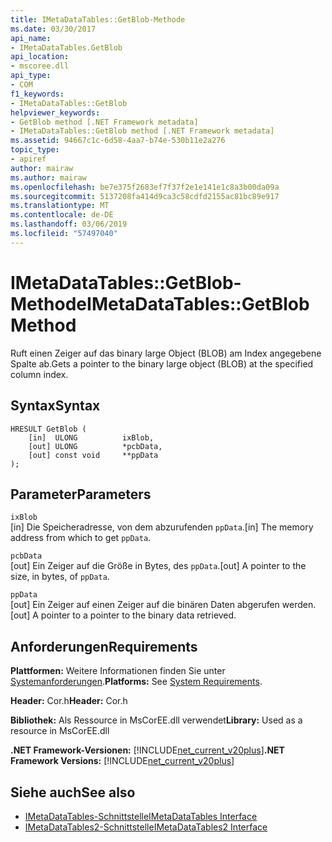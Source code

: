 ```yaml
---
title: IMetaDataTables::GetBlob-Methode
ms.date: 03/30/2017
api_name:
- IMetaDataTables.GetBlob
api_location:
- mscoree.dll
api_type:
- COM
f1_keywords:
- IMetaDataTables::GetBlob
helpviewer_keywords:
- GetBlob method [.NET Framework metadata]
- IMetaDataTables::GetBlob method [.NET Framework metadata]
ms.assetid: 94667c1c-6d58-4aa7-b74e-530b11e2a276
topic_type:
- apiref
author: mairaw
ms.author: mairaw
ms.openlocfilehash: be7e375f2683ef7f37f2e1e141e1c8a3b00da09a
ms.sourcegitcommit: 5137208fa414d9ca3c58cdfd2155ac81bc89e917
ms.translationtype: MT
ms.contentlocale: de-DE
ms.lasthandoff: 03/06/2019
ms.locfileid: "57497040"
---
```

# <a name="imetadatatablesgetblob-method"></a><span data-ttu-id="b657d-102">IMetaDataTables::GetBlob-Methode</span><span class="sxs-lookup"><span data-stu-id="b657d-102">IMetaDataTables::GetBlob Method</span></span>
<span data-ttu-id="b657d-103">Ruft einen Zeiger auf das binary large Object (BLOB) am Index angegebene Spalte ab.</span><span class="sxs-lookup"><span data-stu-id="b657d-103">Gets a pointer to the binary large object (BLOB) at the specified column index.</span></span>  
  
## <a name="syntax"></a><span data-ttu-id="b657d-104">Syntax</span><span class="sxs-lookup"><span data-stu-id="b657d-104">Syntax</span></span>  
  
```  
HRESULT GetBlob (  
    [in]  ULONG          ixBlob,  
    [out] ULONG          *pcbData,  
    [out] const void     **ppData  
);  
```  
  
## <a name="parameters"></a><span data-ttu-id="b657d-105">Parameter</span><span class="sxs-lookup"><span data-stu-id="b657d-105">Parameters</span></span>  
 `ixBlob`  
 <span data-ttu-id="b657d-106">[in] Die Speicheradresse, von dem abzurufenden `ppData`.</span><span class="sxs-lookup"><span data-stu-id="b657d-106">[in] The memory address from which to get `ppData`.</span></span>  
  
 `pcbData`  
 <span data-ttu-id="b657d-107">[out] Ein Zeiger auf die Größe in Bytes, des `ppData`.</span><span class="sxs-lookup"><span data-stu-id="b657d-107">[out] A pointer to the size, in bytes, of `ppData`.</span></span>  
  
 `ppData`  
 <span data-ttu-id="b657d-108">[out] Ein Zeiger auf einen Zeiger auf die binären Daten abgerufen werden.</span><span class="sxs-lookup"><span data-stu-id="b657d-108">[out] A pointer to a pointer to the binary data retrieved.</span></span>  
  
## <a name="requirements"></a><span data-ttu-id="b657d-109">Anforderungen</span><span class="sxs-lookup"><span data-stu-id="b657d-109">Requirements</span></span>  
 <span data-ttu-id="b657d-110">**Plattformen:** Weitere Informationen finden Sie unter [Systemanforderungen](../../../../docs/framework/get-started/system-requirements.md).</span><span class="sxs-lookup"><span data-stu-id="b657d-110">**Platforms:** See [System Requirements](../../../../docs/framework/get-started/system-requirements.md).</span></span>  
  
 <span data-ttu-id="b657d-111">**Header:** Cor.h</span><span class="sxs-lookup"><span data-stu-id="b657d-111">**Header:** Cor.h</span></span>  
  
 <span data-ttu-id="b657d-112">**Bibliothek:** Als Ressource in MsCorEE.dll verwendet</span><span class="sxs-lookup"><span data-stu-id="b657d-112">**Library:** Used as a resource in MsCorEE.dll</span></span>  
  
 <span data-ttu-id="b657d-113">**.NET Framework-Versionen:** [!INCLUDE[net_current_v20plus](../../../../includes/net-current-v20plus-md.md)]</span><span class="sxs-lookup"><span data-stu-id="b657d-113">**.NET Framework Versions:** [!INCLUDE[net_current_v20plus](../../../../includes/net-current-v20plus-md.md)]</span></span>  
  
## <a name="see-also"></a><span data-ttu-id="b657d-114">Siehe auch</span><span class="sxs-lookup"><span data-stu-id="b657d-114">See also</span></span>
- [<span data-ttu-id="b657d-115">IMetaDataTables-Schnittstelle</span><span class="sxs-lookup"><span data-stu-id="b657d-115">IMetaDataTables Interface</span></span>](../../../../docs/framework/unmanaged-api/metadata/imetadatatables-interface.md)
- [<span data-ttu-id="b657d-116">IMetaDataTables2-Schnittstelle</span><span class="sxs-lookup"><span data-stu-id="b657d-116">IMetaDataTables2 Interface</span></span>](../../../../docs/framework/unmanaged-api/metadata/imetadatatables2-interface.md)
